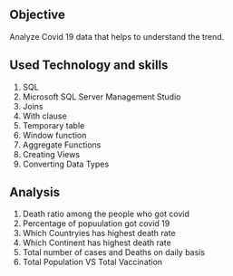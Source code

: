 
## Objective

Analyze Covid 19 data that helps to understand the trend.


## Used Technology and skills

1. SQL
2. Microsoft SQL Server Management Studio
3. Joins
4. With clause
5. Temporary table
6. Window function
7. Aggregate Functions
8. Creating Views
9. Converting Data Types




## Analysis 

1. Death ratio among the people who got covid
2. Percentage of popuulation got covid 19
3. Which Countryies has highest death rate
4. Which Continent has highest death rate 
5. Total number of cases and Deaths on daily basis
6. Total Population VS Total Vaccination
